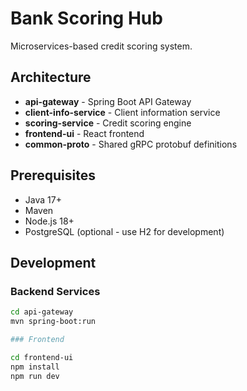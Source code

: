 # Bank Scoring Hub

Microservices-based credit scoring system.

## Architecture

- **api-gateway** - Spring Boot API Gateway
- **client-info-service** - Client information service  
- **scoring-service** - Credit scoring engine
- **frontend-ui** - React frontend
- **common-proto** - Shared gRPC protobuf definitions

## Prerequisites

- Java 17+
- Maven
- Node.js 18+
- PostgreSQL (optional - use H2 for development)

## Development

### Backend Services
```bash
cd api-gateway
mvn spring-boot:run

### Frontend

cd frontend-ui
npm install
npm run dev
